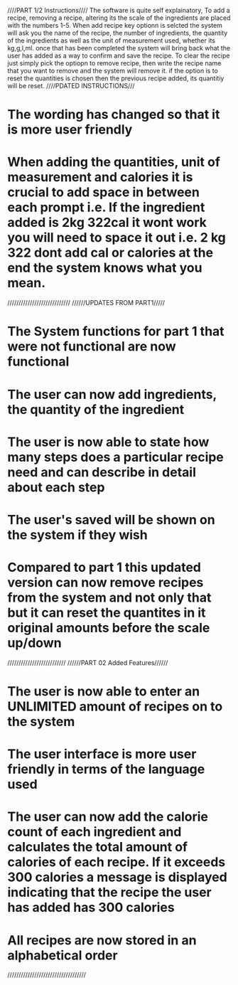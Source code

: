 ////PART 1/2 Instructions////
The software is quite self explainatory, To add a recipe, removing a recipe, altering its the scale of the ingredients are placed with the numbers 1-5. When add recipe key optionn is selcted the system will ask you the name of the recipe, the number of ingredients, the quantity of the ingredients as well as the unit of measurement used, whether its kg,g,l,ml. once that has been completed the system will bring back what the user has added as a way to confirm  and save the recipe. To clear the recipe just simply pick the optiopn to remove recipe, then write the recipe name that you want to remove and the system will remove it. if the option is to reset the quantities is chosen then the previous recipe added, its quantitiy will be reset.
////PDATED INSTRUCTIONS///
# The wording has changed so that it is more user friendly
# When adding the quantities, unit of measurement and calories it is crucial to add space in between each prompt i.e. If the ingredient added is 2kg 322cal it wont work you will need to space it out i.e. 2 kg 322 dont add cal or calories at the end the system knows what you mean.
////////////////////////////
//////UPDATES FROM PART1/////
# The System functions for part 1 that were not functional are now functional
# The user can now add ingredients, the quantity of the ingredient 
# The user is now able to state how many steps does a particular recipe need and can describe in detail about each step
# The user's saved will be shown on the system if they wish
# Compared to part 1 this updated version can now remove recipes from the system and not only that but it can reset the quantites in it original amounts before the scale up/down
//////////////////////////
//////PART 02 Added Features//////
# The user is now able to enter an UNLIMITED amount of recipes on to the system
# The user interface is more user friendly in terms of the language used
# The user can now add the calorie count of each ingredient and calculates the total amount of calories of each recipe. If it exceeds 300 calories a message is displayed indicating that the recipe the user has added has 300 calories
# All recipes are now stored in an alphabetical order
///////////////////////////////////
